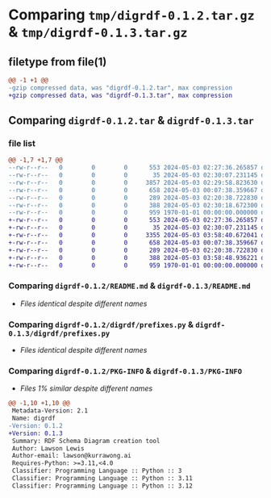 # Comparing `tmp/digrdf-0.1.2.tar.gz` & `tmp/digrdf-0.1.3.tar.gz`

## filetype from file(1)

```diff
@@ -1 +1 @@
-gzip compressed data, was "digrdf-0.1.2.tar", max compression
+gzip compressed data, was "digrdf-0.1.3.tar", max compression
```

## Comparing `digrdf-0.1.2.tar` & `digrdf-0.1.3.tar`

### file list

```diff
@@ -1,7 +1,7 @@
--rw-r--r--   0        0        0      553 2024-05-03 02:27:36.265857 digrdf-0.1.2/README.md
--rw-r--r--   0        0        0       35 2024-05-03 02:30:07.231145 digrdf-0.1.2/digrdf/__init__.py
--rw-r--r--   0        0        0     3857 2024-05-03 02:29:58.823630 digrdf-0.1.2/digrdf/__main__.py
--rw-r--r--   0        0        0      658 2024-05-03 00:07:38.359667 digrdf-0.1.2/digrdf/prefixes.py
--rw-r--r--   0        0        0      289 2024-05-03 02:20:38.722830 digrdf-0.1.2/digrdf/query.sparql
--rw-r--r--   0        0        0      388 2024-05-03 02:30:18.672300 digrdf-0.1.2/pyproject.toml
--rw-r--r--   0        0        0      959 1970-01-01 00:00:00.000000 digrdf-0.1.2/PKG-INFO
+-rw-r--r--   0        0        0      553 2024-05-03 02:27:36.265857 digrdf-0.1.3/README.md
+-rw-r--r--   0        0        0       35 2024-05-03 02:30:07.231145 digrdf-0.1.3/digrdf/__init__.py
+-rw-r--r--   0        0        0     3355 2024-05-03 03:58:40.672041 digrdf-0.1.3/digrdf/__main__.py
+-rw-r--r--   0        0        0      658 2024-05-03 00:07:38.359667 digrdf-0.1.3/digrdf/prefixes.py
+-rw-r--r--   0        0        0      289 2024-05-03 02:20:38.722830 digrdf-0.1.3/digrdf/query.sparql
+-rw-r--r--   0        0        0      388 2024-05-03 03:58:48.936221 digrdf-0.1.3/pyproject.toml
+-rw-r--r--   0        0        0      959 1970-01-01 00:00:00.000000 digrdf-0.1.3/PKG-INFO
```

### Comparing `digrdf-0.1.2/README.md` & `digrdf-0.1.3/README.md`

 * *Files identical despite different names*

### Comparing `digrdf-0.1.2/digrdf/prefixes.py` & `digrdf-0.1.3/digrdf/prefixes.py`

 * *Files identical despite different names*

### Comparing `digrdf-0.1.2/PKG-INFO` & `digrdf-0.1.3/PKG-INFO`

 * *Files 1% similar despite different names*

```diff
@@ -1,10 +1,10 @@
 Metadata-Version: 2.1
 Name: digrdf
-Version: 0.1.2
+Version: 0.1.3
 Summary: RDF Schema Diagram creation tool
 Author: Lawson Lewis
 Author-email: lawson@kurrawong.ai
 Requires-Python: >=3.11,<4.0
 Classifier: Programming Language :: Python :: 3
 Classifier: Programming Language :: Python :: 3.11
 Classifier: Programming Language :: Python :: 3.12
```

